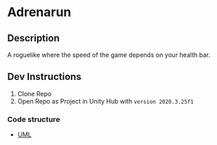 # Adrenarun

## Description

A roguelike where the speed of the game depends on your health bar.

## Dev Instructions

1. Clone Repo
2. Open Repo as Project in Unity Hub with `version 2020.3.25f1`

### Code structure

- [UML](https://excalidraw.com/#json=Rk8pCE5a1FH_1z1pUCA_v,o0-izip3VtTDqefSAFpKSg)
